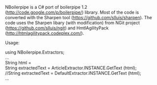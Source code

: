
NBoilerpipe is a C# port of boilerpipe 1.2 (http://code.google.com/p/boilerpipe/) library.  Most of the code is converted  with the Sharpen tool (https://github.com/slluis/sharpen). The code uses the Sharpen libary (with modification) from NGit project (https://github.com/slluis/ngit) and HmtlAgilityPack (http://htmlagilitypack.codeplex.com/). 


Usage:

using NBoilerpipe.Extractors;  
...  
String html = <Get Html Tex>  
String extractedText = ArticleExtractor.INSTANCE.GetText (html);  
//String extractedText = DefaultExtractor.INSTANCE.GetText (html);   
...